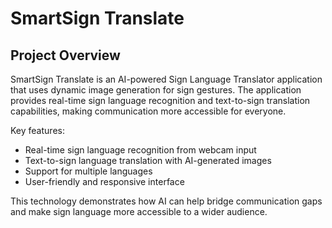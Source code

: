 
# SmartSign Translate

## Project Overview

SmartSign Translate is an AI-powered Sign Language Translator application that uses dynamic image generation for sign gestures. The application provides real-time sign language recognition and text-to-sign translation capabilities, making communication more accessible for everyone.

Key features:
- Real-time sign language recognition from webcam input
- Text-to-sign language translation with AI-generated images
- Support for multiple languages
- User-friendly and responsive interface

This technology demonstrates how AI can help bridge communication gaps and make sign language more accessible to a wider audience.


